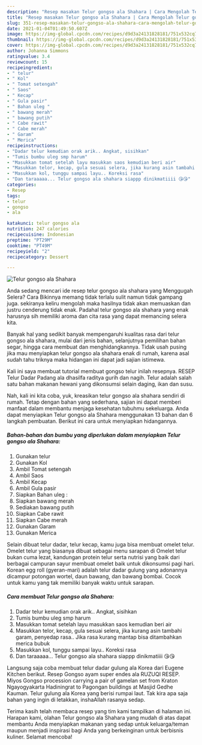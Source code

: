 ```yaml
---
description: "Resep masakan Telur gongso ala Shahara | Cara Mengolah Telur gongso ala Shahara Yang Sedap"
title: "Resep masakan Telur gongso ala Shahara | Cara Mengolah Telur gongso ala Shahara Yang Sedap"
slug: 351-resep-masakan-telur-gongso-ala-shahara-cara-mengolah-telur-gongso-ala-shahara-yang-sedap
date: 2021-01-04T01:49:50.607Z
image: https://img-global.cpcdn.com/recipes/d9d3a24131828181/751x532cq70/telur-gongso-ala-shahara-foto-resep-utama.jpg
thumbnail: https://img-global.cpcdn.com/recipes/d9d3a24131828181/751x532cq70/telur-gongso-ala-shahara-foto-resep-utama.jpg
cover: https://img-global.cpcdn.com/recipes/d9d3a24131828181/751x532cq70/telur-gongso-ala-shahara-foto-resep-utama.jpg
author: Johanna Simmons
ratingvalue: 3.4
reviewcount: 15
recipeingredient:
- " telur"
- " Kol"
- " Tomat setengah"
- " Saos"
- " Kecap"
- " Gula pasir"
- " Bahan uleg "
- " bawang merah"
- " bawang putih"
- " Cabe rawit"
- " Cabe merah"
- " Garam"
- " Merica"
recipeinstructions:
- "Dadar telur kemudian orak arik.. Angkat, sisihkan"
- "Tumis bumbu uleg smp harum"
- "Masukkan tomat setelah layu masukkan saos kemudian beri air"
- "Masukkan telor, kecap, gula sesuai selera, jika kurang asin tambahi garam, penyedap rasa.. Jika rasa kurang mantap bisa ditambahkan merica bubuk"
- "Masukkan kol, tunggu sampai layu.. Koreksi rasa"
- "Dan taraaaaa... Telur gongso ala shahara siappp dinikmatiiii 😘😘"
categories:
- Resep
tags:
- telur
- gongso
- ala

katakunci: telur gongso ala 
nutrition: 247 calories
recipecuisine: Indonesian
preptime: "PT29M"
cooktime: "PT49M"
recipeyield: "2"
recipecategory: Dessert

---
```



![Telur gongso ala Shahara](https://img-global.cpcdn.com/recipes/d9d3a24131828181/751x532cq70/telur-gongso-ala-shahara-foto-resep-utama.jpg)

Anda sedang mencari ide resep telur gongso ala shahara yang Menggugah Selera? Cara Bikinnya memang tidak terlalu sulit namun tidak gampang juga. sekiranya keliru mengolah maka hasilnya tidak akan memuaskan dan justru cenderung tidak enak. Padahal telur gongso ala shahara yang enak harusnya sih memiliki aroma dan cita rasa yang dapat memancing selera kita.

Banyak hal yang sedikit banyak mempengaruhi kualitas rasa dari telur gongso ala shahara, mulai dari jenis bahan, selanjutnya pemilihan bahan segar, hingga cara membuat dan menghidangkannya. Tidak usah pusing jika mau menyiapkan telur gongso ala shahara enak di rumah, karena asal sudah tahu triknya maka hidangan ini dapat jadi sajian istimewa.

Kali ini saya membuat tutorial membuat gongso telur inilah resepnya. RESEP Telur Dadar Padang ala dhasilfa raditya gurih dan nagih. Telur adalah salah satu bahan makanan hewani yang dikonsumsi selain daging, ikan dan susu.


Nah, kali ini kita coba, yuk, kreasikan telur gongso ala shahara sendiri di rumah. Tetap dengan bahan yang sederhana, sajian ini dapat memberi manfaat dalam membantu menjaga kesehatan tubuhmu sekeluarga. Anda dapat menyiapkan Telur gongso ala Shahara menggunakan 13 bahan dan 6 langkah pembuatan. Berikut ini cara untuk menyiapkan hidangannya.

<!--inarticleads1-->

##### Bahan-bahan dan bumbu yang diperlukan dalam menyiapkan Telur gongso ala Shahara:

1. Gunakan  telur
1. Gunakan  Kol
1. Ambil  Tomat setengah
1. Ambil  Saos
1. Ambil  Kecap
1. Ambil  Gula pasir
1. Siapkan  Bahan uleg :
1. Siapkan  bawang merah
1. Sediakan  bawang putih
1. Siapkan  Cabe rawit
1. Siapkan  Cabe merah
1. Gunakan  Garam
1. Gunakan  Merica


Selain dibuat telur dadar, telur kecap, kamu juga bisa membuat omelet telur. Omelet telur yang biasanya dibuat sebagai menu sarapan di Omelet telur bukan cuma lezat, kandungan protein telur serta nutrisi yang baik dari berbagai campuran sayur membuat omelet baik untuk dikonsumsi pagi hari. Korean egg roll (gyeran-mari) adalah telur dadar gulung yang adonannya dicampur potongan wortel, daun bawang, dan bawang bombai. Cocok untuk kamu yang tak memiliki banyak waktu untuk sarapan. 

<!--inarticleads2-->

##### Cara membuat Telur gongso ala Shahara:

1. Dadar telur kemudian orak arik.. Angkat, sisihkan
1. Tumis bumbu uleg smp harum
1. Masukkan tomat setelah layu masukkan saos kemudian beri air
1. Masukkan telor, kecap, gula sesuai selera, jika kurang asin tambahi garam, penyedap rasa.. Jika rasa kurang mantap bisa ditambahkan merica bubuk
1. Masukkan kol, tunggu sampai layu.. Koreksi rasa
1. Dan taraaaaa... Telur gongso ala shahara siappp dinikmatiiii 😘😘


Langsung saja coba membuat telur dadar gulung ala Korea dari Eugene Kitchen berikut. Resep Gongso ayam super endes ala RUZUQI RESEP. Miyos Gongso procession carrying a pair of gamelan set from Kraton Ngayogyakarta Hadiningrat to Pagongan buildings at Masjid Gedhe Kauman. Telur gulung ala Korea yang berisi rumpai laut. Tak kira apa saja bahan yang ingin di letakkan, inshaAllah rasanya sedap. 

Terima kasih telah membaca resep yang tim kami tampilkan di halaman ini. Harapan kami, olahan Telur gongso ala Shahara yang mudah di atas dapat membantu Anda menyiapkan makanan yang sedap untuk keluarga/teman maupun menjadi inspirasi bagi Anda yang berkeinginan untuk berbisnis kuliner. Selamat mencoba!
